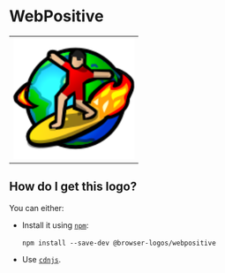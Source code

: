 # WebPositive

<table>
    <tr height=230>
        <td>
            <a href="https://github.com/alrra/browser-logos/tree/b307997298e2c8742f12f3ffc343674a8c19b53e/src/archive/webpositive">
                <img width=220 src="https://raw.githubusercontent.com/alrra/browser-logos/b307997298e2c8742f12f3ffc343674a8c19b53e/src/archive/webpositive/webpositive.svg?sanitize=true" alt="WebPositive browser logo">
            </a>
        </td>
    </tr>
</table>

## How do I get this logo?

You can either:

* Install it using [`npm`][npm]:

  `npm install --save-dev @browser-logos/webpositive`

* Use [`cdnjs`][cdnjs].

<!-- Link labels: -->

[cdnjs]: https://cdnjs.com/libraries/browser-logos
[npm]: https://www.npmjs.com/
